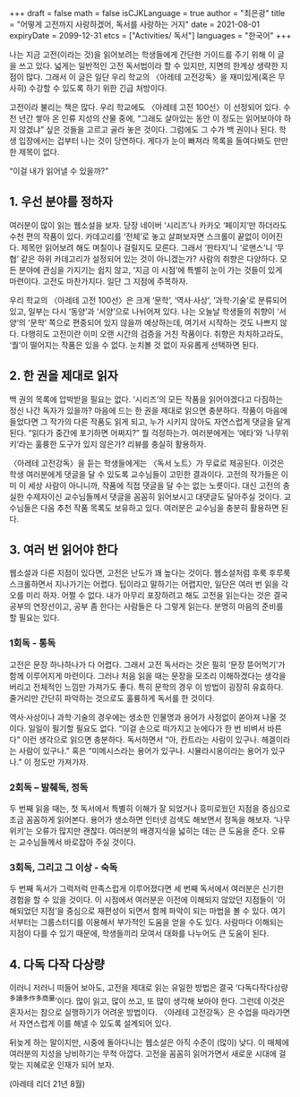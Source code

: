 +++
draft = false
math = false
isCJKLanguage = true
author = "최은광"
title = "어떻게 고전까지 사랑하겠어, 독서를 사랑하는 거지"
date = 2021-08-01
expiryDate = 2099-12-31
etcs = ["Activities/ 독서"]
languages = "한국어"
+++

나는 지금 고전(이라는 것)을 읽어보려는 학생들에게 간단한 가이드를 주기 위해 이 글을 쓰고 있다. 넓게는 일반적인 고전 독서법이라 할 수 있지만, 지면의 한계상 생략한 지점이 많다. 그래서 이 글은 일단 우리 학교의 〈아레테 고전강독〉을 재미있게(혹은 무사히) 수강할 수 있도록 하기 위한 긴급 처방이다.

고전이라 불리는 책은 많다. 우리 학교에도 〈아레테 고전 100선〉이 선정되어 있다. 수천 년간 쌓아 온 인류 지성의 산물 중에, “그래도 살아있는 동안 이 정도는 읽어보아야 하지 않겠냐” 싶은 것들을 고르고 골라 놓은 것이다. 그럼에도 그 수가 백 권이나 된다. 학생 입장에서는 겁부터 나는 것이 당연하다. 게다가 눈이 빠져라 목록을 들여다봐도 만만한 제목이 없다. 

“이걸 내가 읽어낼 수 있을까?”

## 1. 우선 분야를 정하자

여러분이 많이 읽는 웹소설을 보자. 당장 네이버 ‘시리즈’나 카카오 ‘페이지’만 하더라도 수천 편의 작품이 있다. 카데고리를 ‘전체’로 놓고 살펴보자면 스크롤이 끝없이 이어진다. 제목만 읽어보려 해도 며칠이나 걸릴지도 모른다. 그래서 ‘판타지’니 ‘로맨스’니 ‘무협’ 같은 하위 카데고리가 설정되어 있는 것이 아니겠는가? 사람의 취향은 다양하다. 모든 분야에 관심을 가지기는 쉽지 않고, ‘지금 이 시점’에 특별히 눈이 가는 것들이 있게 마련이다. 고전도 마찬가지다. 일단 그 지점에 주목하자.

우리 학교의 〈아레테 고전 100선〉은 크게 ‘문학’, ‘역사·사상’, ‘과학·기술’로 분류되어 있고, 일부는 다시 ‘동양’과 ‘서양’으로 나뉘어져 있다. 나는 오늘날 학생들의 취향이 ‘서양’의 ‘문학’ 쪽으로 편중되어 있지 않을까 예상하는데, 여기서 시작하는 것도 나쁘지 않다. 다행히도 고전이란 이미 오랜 시간의 검증을 거친 작품이다. 취향은 차치하고라도, ‘퀄’이 떨어지는 작품은 있을 수 없다. 눈치볼 것 없이 자유롭게 선택하면 된다.

## 2. 한 권을 제대로 읽자

백 권의 목록에 압박받을 필요는 없다. ‘시리즈’의 모든 작품을 읽어야겠다고 다짐하는 정신 나간 독자가 있을까? 마음에 드는 한 권을 제대로 읽으면 충분하다. 작품이 마음에 들었다면 그 작가의 다른 작품도 읽게 되고, 누가 시키지 않아도 자연스럽게 댓글을 달게 된다. “읽다가 중간에 포기하면 어쩌지?” 뭘 걱정하는가. 여러분에게는 ‘에타’와 ‘나무위키’라는 훌륭한 도구가 있지 않은가? 리뷰를 충실히 활용하자. 

〈아레테 고전강독〉을 듣는 학생들에게는 〈독서 노트〉가 무료로 제공된다. 이것은 학생 여러분에게 댓글을 달 수 있도록 교수님들이 고민한 결과이다. 고전의 작가들은 이미 이 세상 사람이 아니니까, 작품에 직접 댓글을 달 수는 없는 노릇이다. 대신 고전의 충실한 수제자이신 교수님들께서 댓글을 꼼꼼히 읽어보시고 대댓글도 달아주실 것이다. 교수님들은 다음 추천 작품 목록도 보유하고 있다. 여러분은 교수님을 충분히 활용하면 된다.

## 3. 여러 번 읽어야 한다

웹소설과 다른 지점이 있다면, 고전은 난도가 꽤 높다는 것이다. 웹소설처럼 후룩 후루룩 스크롤하면서 지나가기는 어렵다. 팁이라고 말하기는 어렵지만, 일단은 여러 번 읽을 각오를 미리 하자. 어쩔 수 없다. 내가 아무리 포장하려고 해도 고전을 읽는다는 것은 결국 공부의 연장선이고, 공부 좀 한다는 사람들은 다 그렇게 읽는다. 분명히 마음의 준비를 할 필요는 있다.

### 1회독 - 통독

고전은 문장 하나하나가 다 어렵다. 그래서 고전 독서라는 것은 필히 ‘문장 뜯어먹기’가 함께 이루어지게 마련이다. 그러나 처음 읽을 때는 문장을 모조리 이해하겠다는 생각을 버리고 전체적인 느낌만 가져가도 좋다. 특히 문학의 경우 이 방법이 굉장히 유효하다. 줄거리만 간단히 파악하는 것으로도 훌륭하게 독서를 한 것이다. 

역사·사상이나 과학·기술의 경우에는 생소한 인물명과 용어가 사정없이 쏟아져 나올 것이다. 일일이 필기할 필요도 없다. “이걸 손으로 떠가지고 눈에다가 한 번 비벼서 바른다” 이런 생각으로 읽으면 충분하다. 독서하면서 “아, 칸트라는 사람이 있구나. 헤겔이라는 사람이 있구나.” 혹은 “미메시스라는 용어가 있구나. 시뮬라시옹이라는 용어가 있구나.” 이 정도만 가져가자.

### 2회독 – 발췌독, 정독

두 번째 읽을 때는, 첫 독서에서 특별히 이해가 잘 되었거나 흥미로웠던 지점을 중심으로 조금 꼼꼼하게 읽어본다. 용어가 생소하면 인터넷 검색도 해보면서 정독을 해보자. ‘나무위키’는 오류가 많지만 괜찮다. 여러분의 배경지식을 넓히는 데는 큰 도움을 준다. 오류는 교수님들께서 바로잡아 주실 것이다.

### 3회독, 그리고 그 이상 - 숙독

두 번째 독서가 그럭저럭 만족스럽게 이루어졌다면 세 번째 독서에서 여러분은 신기한 경험을 할 수 있을 것이다. 이 시점에서 여러분은 이전에 이해되지 않았던 지점들이 ‘이해되었던 지점’을 중심으로 재편성이 되면서 함께 파악이 되는 마법을 볼 수 있다. 여기서부터는 그룹스터디를 이용해서 부가적인 도움을 얻을 수도 있다. 사람마다 이해되는 지점이 다를 수 있기 때문에, 학생들끼리 모여서 대화를 나누어도 큰 도움이 된다.

## 4. 다독 다작 다상량

이러니 저러니 떠들어 보아도, 고전을 제대로 읽는 유일한 방법은 결국 ‘다독다작다상량<sup>多讀多作多商量</sup>’이다. 많이 읽고, 많이 쓰고, 또 많이 생각해 보아야 한다. 그런데 이것은 혼자서는 참으로 실행하기가 어려운 방법이다. 〈아레테 고전강독〉은 수업을 따라가면서 자연스럽게 이를 해낼 수 있도록 설계되어 있다. 

뒤늦게 하는 말이지만, 시중에 돌아다니는 웹소설은 아직 수준이 (많이) 낮다. 이 매체에 여러분의 지성을 낭비하기는 무척 아깝다. 고전을 꼼꼼히 읽어가면서 새로운 시대에 걸맞는 지혜로운 인재가 되어 보자.

(아레테 리더 21년 8월)